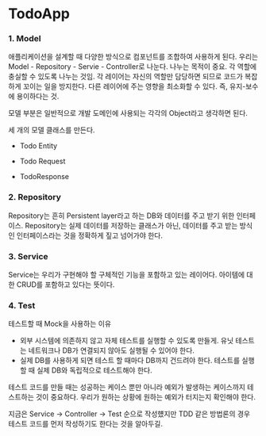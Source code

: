 # TodoApp

### 1. Model

애플리케이션을 설계할 때 다양한 방식으로 컴포넌트를 조합하여 사용하게 된다.
우리는 Model - Repository - Servie - Controller로 나눈다.
나누는 목적이 중요.
각 역할에 충실할 수 있도록 나누는 것임. 각 레이어는 자신의 역할만 담당하면 되므로 코드가 복잡하게 꼬이는 일을 방지한다.
다른 레이어에 주는 영향을 최소화할 수 있다. 즉, 유지-보수에 용이하다는 것.

모델 부분은 일반적으로 개발 도메인에 사용되는 각각의 Object라고 생각하면 된다.

세 개의 모델 클래스를 만든다.

- Todo Entity

- Todo Request

- TodoResponse 

### 2. Repository

Repository는 흔히 Persistent layer라고 하는 DB와 데이터를 주고 받기 위한 인터페이스.
Repository는 실제 데이터를 저장하는 클래스가 아닌, 데이터를 주고 받는 방식인 인터페이스라는 것을 정확하게 짚고 넘어가야 한다.

### 3. Service

Service는 우리가 구현해야 할 구체적인 기능을 포함하고 있는 레이어다.
아이템에 대한 CRUD를 포함하고 있다는 뜻이다.

### 4. Test


테스트할 때 Mock을 사용하는 이유
- 외부 시스템에 의존하지 않고 자체 테스트를 실행할 수 있도록 만들게.
  유닛 테스트는 네트워크나 DB가 연결되지 않아도 실행될 수 있어야 한다.
- 실제 DB를 사용하게 되면 테스트 할 때마다 DB까지 건드려야 한다. 테스트를 실행할 때 실제 DB와 독립적으로 테스트해야 한다.


테스트 코드를 만들 때는 성공하는 케이스 뿐만 아니라 예외가 발생하는 케이스까지 테스트하는 것이 중요하다. 우리가 원하는 상황에 원하는 예외가 터지는지 확인해야 한다.

지금은 Service -> Controller -> Test 순으로 작성헀지만
TDD 같은 방법론의 경우 테스트 코드를 먼저 작성하기도 한다는 것을 알아두길.
